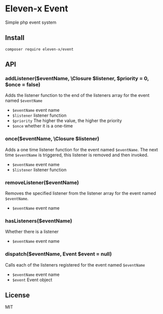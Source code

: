 # Eleven-x Event 

Simple php event system

## Install 

`composer require eleven-x/event`

## API



###  addListener($eventName, \Closure $listener, $priority = 0, $once = false)

Adds the listener function to the end of the listeners array for the event named `$eventName`

- `$eventName` <string>   event name
- `$listener` <Closure> listener function
- `$priority` <int>   The higher the value, the higher the priority
- `$once`  <boolean> whether it is a one-time



###  once($eventName, \Closure $listener)

Adds a one time listener function for the event named `$eventName`. 
The next time `$eventName` is triggered, this listener is removed and then invoked.

- `$eventName` <string>   event name
- `$listener` <Closure> listener function


###  removeListener($eventName)

Removes the specified listener from the listener array for the event named `$eventName`.

- `$eventName` <string>   event name


###  hasListeners($eventName)
 Whether there is a listener

- `$eventName` <string>   event name




###  dispatch($eventName, Event $event = null)  
Calls each of the listeners registered for the event named `$eventName`

- `$eventName` <string>   event name
-  `$event`   <Event>  Event object

## License

MIT